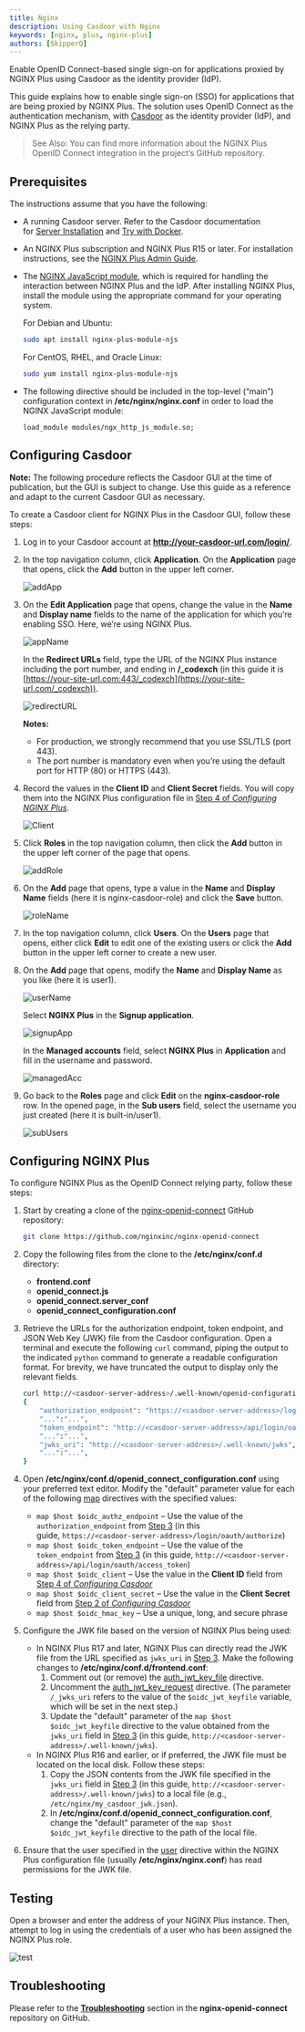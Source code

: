 ```yaml
---
title: Nginx
description: Using Casdoor with Nginx
keywords: [nginx, plus, nginx-plus]
authors: [SkipperQ]
---
```


Enable OpenID Connect-based single sign-on for applications proxied by NGINX Plus using Casdoor as the identity provider (IdP).

This guide explains how to enable single sign-on (SSO) for applications that are being proxied by NGINX Plus. The solution uses OpenID Connect as the authentication mechanism, with [Casdoor](https://casdoor.org/) as the identity provider (IdP), and NGINX Plus as the relying party.

> See Also: You can find more information about the NGINX Plus OpenID Connect integration in the project’s GitHub repository.

## Prerequisites

The instructions assume that you have the following:

- A running Casdoor server. Refer to the Casdoor documentation for [Server Installation](https://casdoor.org/docs/basic/server-installation) and [Try with Docker](https://casdoor.org/docs/basic/try-with-docker).
- An NGINX Plus subscription and NGINX Plus R15 or later. For installation instructions, see the [NGINX Plus Admin Guide](https://docs.nginx.com/nginx/admin-guide/installing-nginx/installing-nginx-plus/).
- The [NGINX JavaScript module](https://www.nginx.com/blog/introduction-nginscript/), which is required for handling the interaction between NGINX Plus and the IdP. After installing NGINX Plus, install the module using the appropriate command for your operating system.

    For Debian and Ubuntu:

    ```bash
    sudo apt install nginx-plus-module-njs
    ```

    For CentOS, RHEL, and Oracle Linux:

    ```bash
    sudo yum install nginx-plus-module-njs
    ```

- The following directive should be included in the top-level (“main”) configuration context in **/etc/nginx/nginx.conf** in order to load the NGINX JavaScript module:

    `load_module modules/ngx_http_js_module.so;`

## Configuring Casdoor

**Note:** The following procedure reflects the Casdoor GUI at the time of publication, but the GUI is subject to change. Use this guide as a reference and adapt to the current Casdoor GUI as necessary.

To create a Casdoor client for NGINX Plus in the Casdoor GUI, follow these steps:

1. Log in to your Casdoor account at **<http://your-casdoor-url.com/login/>**.
2. In the top navigation column, click **Application**. On the **Application** page that opens, click the **Add** button in the upper left corner.

    ![addApp](/img/integration/C++/NGINX_Plus/addApp.png)

3. On the **Edit Application** page that opens, change the value in the **Name** and **Display name** fields to the name of the application for which you’re enabling SSO. Here, we’re using NGINX Plus.

    ![appName](/img/integration/C++/NGINX_Plus/appName.png)

    In the **Redirect URLs** field, type the URL of the NGINX Plus instance including the port number, and ending in **/_codexch** (in this guide it is [https://your-site-url.com:443/_codexch](https://your-site-url.com/_codexch)).

    ![redirectURL](/img/integration/C++/NGINX_Plus/redirectURL.png)

    **Notes:**

    - For production, we strongly recommend that you use SSL/TLS (port 443).
    - The port number is mandatory even when you’re using the default port for HTTP (80) or HTTPS (443).

4. Record the values in the **Client ID** and **Client Secret** fields. You will copy them into the NGINX Plus configuration file in [Step 4 of *Configuring NGINX Plus*](#jump1).<span id="jump3"></span>

    ![Client](/img/integration/C++/NGINX_Plus/Client.png)

5. Click **Roles** in the top navigation column, then click the **Add** button in the upper left corner of the page that opens.

    ![addRole](/img/integration/C++/NGINX_Plus/addRole.png)

6. On the **Add** page that opens, type a value in the **Name** and **Display Name** fields (here it is nginx-casdoor-role) and click the **Save** button.

    ![roleName](/img/integration/C++/NGINX_Plus/roleName.png)

7. In the top navigation column, click **Users**. On the **Users** page that opens, either click **Edit** to edit one of the existing users or click the **Add** button in the upper left corner to create a new user.
8. On the **Add** page that opens, modify the **Name** and **Display Name** as you like (here it is user1).

    ![userName](/img/integration/C++/NGINX_Plus/userName.png)

    Select **NGINX Plus** in the **Signup application**.

    ![signupApp](/img/integration/C++/NGINX_Plus/signupApp.png)

    In the **Managed accounts** field, select **NGINX Plus** in **Application** and fill in the username and password.

    ![managedAcc](/img/integration/C++/NGINX_Plus/managedAcc.png)

9. Go back to the **Roles** page and click **Edit** on the **nginx-casdoor-role** row. In the opened page, in the **Sub users** field, select the username you just created (here it is built-in/user1).

    ![subUsers](/img/integration/C++/NGINX_Plus/subUsers.png)

## Configuring NGINX Plus

To configure NGINX Plus as the OpenID Connect relying party, follow these steps:

1. Start by creating a clone of the [nginx-openid-connect](https://github.com/nginxinc/nginx-openid-connect) GitHub repository:

    ```bash
    git clone https://github.com/nginxinc/nginx-openid-connect
    ```

2. Copy the following files from the clone to the **/etc/nginx/conf.d** directory:
    - **frontend.conf**
    - **openid_connect.js**
    - **openid_connect.server_conf**
    - **openid_connect_configuration.conf**

3. Retrieve the URLs for the authorization endpoint, token endpoint, and JSON Web Key (JWK) file from the Casdoor configuration. Open a terminal and execute the following `curl` command, piping the output to the indicated `python` command to generate a readable configuration format. For brevity, we have truncated the output to display only the relevant fields. <span id="jump1"></span>

    ```bash
    curl http://<casdoor-server-address>/.well-known/openid-configuration | python -m json.tool
    {
        "authorization_endpoint": "https://<casdoor-server-address>/login/oauth/authorize",
        "...":"...",
        "token_endpoint": "http://<casdoor-server-address>/api/login/oauth/access_token",
        "...":"...",
        "jwks_uri": "http://<casdoor-server-address>/.well-known/jwks",
        "...":"...",
    }
    ```

4. Open **/etc/nginx/conf.d/openid_connect_configuration.conf** using your preferred text editor. Modify the "default" parameter value for each of the following [map](https://nginx.org/en/docs/http/ngx_http_map_module.html#map) directives with the specified values:<span id="jump2"></span>
    - `map $host $oidc_authz_endpoint` – Use the value of the `authorization_endpoint` from [Step 3](#jump1) (in this guide, `https://<casdoor-server-address>/login/oauth/authorize`)
    - `map $host $oidc_token_endpoint` – Use the value of the `token_endpoint` from [Step 3](#jump1) (in this guide, `http://<casdoor-server-address>/api/login/oauth/access_token`)
    - `map $host $oidc_client` – Use the value in the **Client ID** field from [Step 4 of *Configuring Casdoor*](#jump3)
    - `map $host $oidc_client_secret` – Use the value in the **Client Secret** field from [Step 2 of *Configuring Casdoor*](#jump3)
    - `map $host $oidc_hmac_key` – Use a unique, long, and secure phrase

5. Configure the JWK file based on the version of NGINX Plus being used:
    - In NGINX Plus R17 and later, NGINX Plus can directly read the JWK file from the URL specified as `jwks_uri` in [Step 3](#jump2). Make the following changes to **/etc/nginx/conf.d/frontend.conf**:
        1. Comment out (or remove) the [auth_jwt_key_file](http://nginx.org/en/docs/http/ngx_http_auth_jwt_module.html#auth_jwt_key_file) directive.
        2. Uncomment the [auth_jwt_key_request](http://nginx.org/en/docs/http/ngx_http_auth_jwt_module.html#auth_jwt_key_request) directive. (The parameter `/_jwks_uri` refers to the value of the `$oidc_jwt_keyfile` variable, which will be set in the next step.)
        3. Update the "default" parameter of the `map $host $oidc_jwt_keyfile` directive to the value obtained from the `jwks_uri` field in [Step 3](#jump2) (in this guide, `http://<casdoor-server-address>/.well-known/jwks`).
    - In NGINX Plus R16 and earlier, or if preferred, the JWK file must be located on the local disk. Follow these steps:
        1. Copy the JSON contents from the JWK file specified in the `jwks_uri` field in [Step 3](#jump2) (in this guide, `http://<casdoor-server-address>/.well-known/jwks`) to a local file (e.g., `/etc/nginx/my_casdoor_jwk.json`).
        2. In **/etc/nginx/conf.d/openid_connect_configuration.conf**, change the "default" parameter of the `map $host $oidc_jwt_keyfile` directive to the path of the local file.

6. Ensure that the user specified in the [user](http://nginx.org/en/docs/ngx_core_module.html#user) directive within the NGINX Plus configuration file (usually **/etc/nginx/nginx.conf**) has read permissions for the JWK file.

## Testing

Open a browser and enter the address of your NGINX Plus instance. Then, attempt to log in using the credentials of a user who has been assigned the NGINX Plus role.

![test](/img/integration/C++/NGINX_Plus/test.png)

## Troubleshooting

Please refer to the **[Troubleshooting](https://github.com/nginxinc/nginx-openid-connect#troubleshooting)** section in the **nginx-openid-connect** repository on GitHub.
